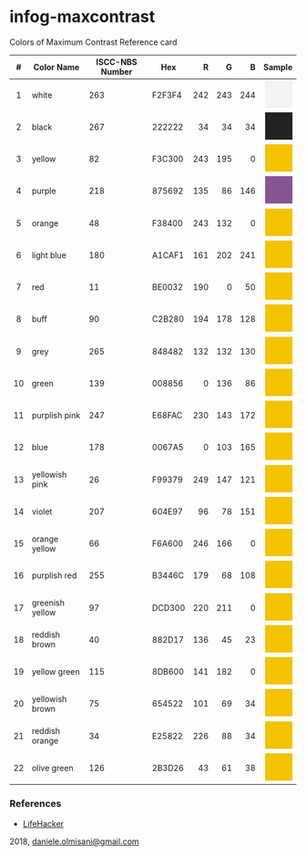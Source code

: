 # infog-maxcontrast
Colors of Maximum Contrast Reference card

| # |Color Name      |ISCC-NBS Number|   Hex  | R | G | B |Sample|
|:-:|----------------|---------------|--------|--:|--:|--:|-----:|
| 1 | white          |263            | F2F3F4 |242|243|244|![white](white.svg)|
| 2 | black          |267            | 222222 | 34| 34| 34|![black](black.svg)|
| 3 | yellow         |82	           | F3C300 |243|195|  0|![yellow](yellow.svg)|
| 4 | purple         |218            | 875692 |135| 86|146|![purple](purple.svg)|
| 5 | orange         |48             | F38400 |243|132|  0|![yellow](yellow.svg)|
| 6 | light blue     |180            | A1CAF1 |161|202|241|![yellow](yellow.svg)|
| 7 | red            |11             | BE0032 |190|  0| 50|![yellow](yellow.svg)|
| 8 | buff           |90             | C2B280 |194|178|128|![yellow](yellow.svg)|
| 9 | grey           |265            | 848482 |132|132|130|![yellow](yellow.svg)|
|10 | green          |139            | 008856 |  0|136| 86|![yellow](yellow.svg)|
|11 | purplish pink  |247            | E68FAC |230|143|172|![yellow](yellow.svg)|
|12 | blue           |178            | 0067A5 |  0|103|165|![yellow](yellow.svg)|
|13 | yellowish pink |26             | F99379 |249|147|121|![yellow](yellow.svg)|
|14 | violet         |207            | 604E97 | 96| 78|151|![yellow](yellow.svg)|
|15 | orange yellow  |66             | F6A600 |246|166|  0|![yellow](yellow.svg)|
|16 | purplish red   |255            | B3446C |179| 68|108|![yellow](yellow.svg)|
|17 | greenish yellow|97             | DCD300 |220|211|  0|![yellow](yellow.svg)|
|18 | reddish brown  |40             | 882D17 |136| 45| 23|![yellow](yellow.svg)|
|19 | yellow green   |115            | 8DB600 |141|182|  0|![yellow](yellow.svg)|
|20 | yellowish brown|75             | 654522 |101| 69| 34|![yellow](yellow.svg)|
|21 | reddish orange |34             | E25822 |226| 88| 34|![yellow](yellow.svg)|
|22 | olive green    |126            | 2B3D26 | 43| 61| 38|![yellow](yellow.svg)|


### References
* [LifeHacker](http://hackerspace.lifehacker.com/some-os-x-calendar-tips-1658107833/1665644975/+whitsongordon)


2018, daniele.olmisani@gmail.com
